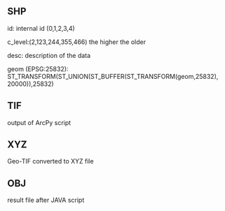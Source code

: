 ## SHP

id: internal id (0,1,2,3,4)

c_level:(2,123,244,355,466) the higher the older

desc: description of the data

geom (EPSG:25832): ST_TRANSFORM(ST_UNION(ST_BUFFER(ST_TRANSFORM(geom,25832), 20000)),25832)

## TIF

output of ArcPy script

## XYZ

Geo-TIF converted to XYZ file

## OBJ

result file after JAVA script


